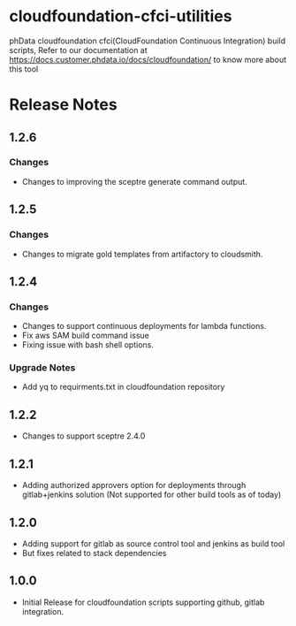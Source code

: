# cloudfoundation-cfci-utilities
phData cloudfoundation cfci(CloudFoundation Continuous Integration) build scripts, Refer to our documentation at https://docs.customer.phdata.io/docs/cloudfoundation/ to know more about this tool

# Release Notes
## 1.2.6
### Changes
* Changes to improving the sceptre generate command output.

## 1.2.5
### Changes
* Changes to migrate gold templates from artifactory to cloudsmith.

## 1.2.4
### Changes
* Changes to support continuous deployments for lambda functions.
* Fix aws SAM build command issue
* Fixing issue with bash shell options.

### Upgrade Notes
* Add yq to requirments.txt in cloudfoundation repository

## 1.2.2
* Changes to support sceptre 2.4.0

## 1.2.1
* Adding authorized approvers option for deployments through gitlab+jenkins solution (Not supported for other build tools as of today) 

## 1.2.0
* Adding support for gitlab as source control tool and jenkins as build tool
* But fixes related to stack dependencies 


## 1.0.0
* Initial Release for cloudfoundation scripts supporting github, gitlab integration.
